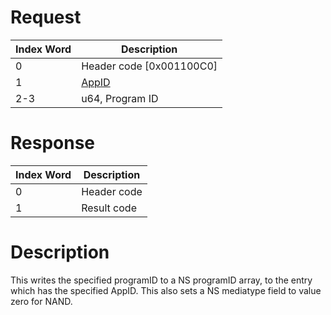 # Request

| Index Word | Description                                    |
|------------|------------------------------------------------|
| 0          | Header code \[0x001100C0\]                     |
| 1          | [AppID](NS_and_APT_Services#AppIDs "wikilink") |
| 2-3        | u64, Program ID                                |

# Response

| Index Word | Description |
|------------|-------------|
| 0          | Header code |
| 1          | Result code |

# Description

This writes the specified programID to a NS programID array, to the
entry which has the specified AppID. This also sets a NS mediatype field
to value zero for NAND.